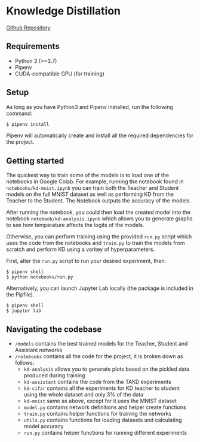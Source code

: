 # Knowledge Distillation
[Github Repository](https://github.com/seanjparker/knowledge-distillation)

## Requirements

- Python 3 (>=3.7)
- Pipenv
- CUDA-compatible GPU (for training)

## Setup
As long as you have Python3 and Pipenv installed, run the following command: 

```bash
$ pipenv install
```

Pipenv will automatically create and install all the required dependencies for the project.

## Getting started

The quickest way to train some of the models is to load one of the notebooks in Google Colab.
For example, running the notebook found in `notebooks/kd-mnist.ipynb` you can train both the Teacher and Student
models on the full MNIST dataset as well as performing KD from the Teacher to the Student.
The Notebook outputs the accuracy of the models.

After running the notebook, you could then load the created model into the notebook `notebook/kd-analysis.ipynb`
which allows you to generate graphs to see how temperature affects the logits of the models.

Otherwise, you can perform training using the provided `run.py` script which uses the code from the notebooks and `train.py`
to train the models from scratch and perform KD using a varitey of hyperparameters.

First, alter the `run.py` script to run your desired experiment, then:
```shell script
$ pipenv shell
$ python notebooks/run.py
```

Alternatively, you can launch Jupyter Lab locally (the package is included in the Pipfile).
```shell script
$ pipenv shell
$ jupyter lab
```

## Navigating the codebase

- `/models` contains the best trained models for the Teacher, Student and Assistant networks
- `/notebooks` contains all the code for the project, it is broken down as follows:
    - `kd-analysis` allows you to generate plots based on the pickled data produced during training
    - `kd-assistant` contains the code from the TAKD experiments
    - `kd-cifar` contains all the experiments for KD teacher to student using the whole dataset and only 3% of the data
    - `kd-mnist` same as above, except for it uses the MNIST dataset
    - `model.py` contains network definitions and helper create functions
    - `train.py` contains helper functions for training the networks
    - `utils.py` contains functions for loading datasets and calculating model accuracy
    - `run.py` contains helper functions for running different experiments


